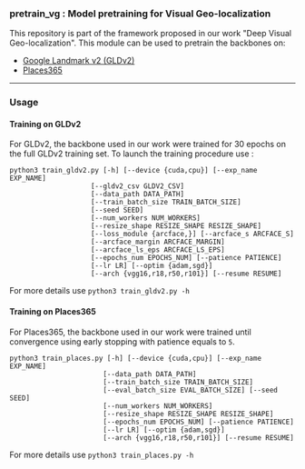 ### pretrain_vg : Model pretraining for Visual Geo-localization

This repository is part of the framework proposed in our work "Deep Visual Geo-localization". This module can be used to pretrain the backbones on:

* [Google Landmark v2 (GLDv2)](https://github.com/cvdfoundation/google-landmark)
* [Places365](http://places2.csail.mit.edu)

---

### Usage

#### Training on GLDv2
For GLDv2, the backbone used in our work were trained for 30 epochs on the full GLDv2 training set.
To launch the training procedure use : 
 
  ```
 python3 train_gldv2.py [-h] [--device {cuda,cpu}] [--exp_name EXP_NAME]
                      [--gldv2_csv GLDV2_CSV]
                      [--data_path DATA_PATH]
                      [--train_batch_size TRAIN_BATCH_SIZE]
                      [--seed SEED]
                      [--num_workers NUM_WORKERS]
                      [--resize_shape RESIZE_SHAPE RESIZE_SHAPE]
                      [--loss_module {arcface,}] [--arcface_s ARCFACE_S]
                      [--arcface_margin ARCFACE_MARGIN]
                      [--arcface_ls_eps ARCFACE_LS_EPS]
                      [--epochs_num EPOCHS_NUM] [--patience PATIENCE]
                      [--lr LR] [--optim {adam,sgd}]
                      [--arch {vgg16,r18,r50,r101}] [--resume RESUME]
  ```
  For more details use
  ``` python3 train_gldv2.py -h ```


#### Training on Places365
For Places365, the backbone used in our work were trained until convergence using early stopping with patience equals to `5`.  
   
```
python3 train_places.py [-h] [--device {cuda,cpu}] [--exp_name EXP_NAME]
                       [--data_path DATA_PATH]
                       [--train_batch_size TRAIN_BATCH_SIZE]
                       [--eval_batch_size EVAL_BATCH_SIZE] [--seed SEED]
                       [--num_workers NUM_WORKERS]
                       [--resize_shape RESIZE_SHAPE RESIZE_SHAPE]
                       [--epochs_num EPOCHS_NUM] [--patience PATIENCE]
                       [--lr LR] [--optim {adam,sgd}]
                       [--arch {vgg16,r18,r50,r101}] [--resume RESUME]  
  ```                     
  For more details use
  ``` python3 train_places.py -h ```
